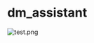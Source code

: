 # dm_assistant
![test.png](https://raw.githubusercontent.com/badrath/dm_assistant_5e/master/assets/Test.png)
